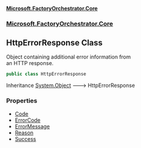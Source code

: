 #### [Microsoft.FactoryOrchestrator.Core](./Microsoft-FactoryOrchestrator-Core.md 'Microsoft.FactoryOrchestrator.Core')
### [Microsoft.FactoryOrchestrator.Core](./Microsoft-FactoryOrchestrator-Core.md 'Microsoft.FactoryOrchestrator.Core')
## HttpErrorResponse Class
Object containing additional error information from  
an HTTP response.  
```csharp
public class HttpErrorResponse
```
Inheritance [System.Object](https://docs.microsoft.com/en-us/dotnet/api/System.Object 'System.Object') &#129106; HttpErrorResponse  
### Properties
- [Code](./Microsoft-FactoryOrchestrator-Core-HttpErrorResponse-Code.md 'Microsoft.FactoryOrchestrator.Core.HttpErrorResponse.Code')
- [ErrorCode](./Microsoft-FactoryOrchestrator-Core-HttpErrorResponse-ErrorCode.md 'Microsoft.FactoryOrchestrator.Core.HttpErrorResponse.ErrorCode')
- [ErrorMessage](./Microsoft-FactoryOrchestrator-Core-HttpErrorResponse-ErrorMessage.md 'Microsoft.FactoryOrchestrator.Core.HttpErrorResponse.ErrorMessage')
- [Reason](./Microsoft-FactoryOrchestrator-Core-HttpErrorResponse-Reason.md 'Microsoft.FactoryOrchestrator.Core.HttpErrorResponse.Reason')
- [Success](./Microsoft-FactoryOrchestrator-Core-HttpErrorResponse-Success.md 'Microsoft.FactoryOrchestrator.Core.HttpErrorResponse.Success')

